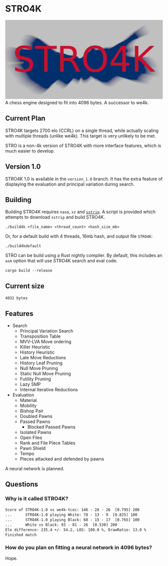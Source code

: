 # STRO4K
![logo](logo.png)
A chess engine designed to fit into 4096 bytes. A successor to we4k.

## Current Plan
STRO4K targets 2700 elo (CCRL) on a single thread, while actually scaling with multiple threads (unlike we4k). This target is very unlikely to be met.

STRO is a non-4k version of STRO4K with more interface features, which is much easier to develop.

## Version 1.0
STRO4K 1.0 is available in the `version_1.0` branch. It has the extra feature of displaying the evaluation and principal variation during search.

## Building
Building STRO4K requires `nasm`, `xz` and [`sstrip`](https://github.com/aunali1/super-strip). A script is provided which attempts to download `sstrip` and build STRO4K.

```
./build4k <file_name> <thread_count> <hash_size_mb>
```

Or, for a default build with 4 threads, 16mb hash, and output file `STRO4K`:
```
./build4kdefault
```

STRO can be build using a Rust nightly compiler. By default, this includes an `asm` option that will use STRO4K search and eval code.
```
cargo build --release
```

## Current size
```
4032 bytes
```
## Features
* Search
    * Principal Variation Search
    * Transposition Table
    * MVV-LVA Move ordering
    * Killer Heuristic
    * History Heuristic
    * Late Move Reductions
    * History Leaf Pruning
    * Null Move Pruning
    * Static Null Move Pruning
    * Futility Pruning
    * Lazy SMP
    * Internal Iterative Reductions
* Evaluation
    * Material
    * Mobility
    * Bishop Pair
    * Doubled Pawns
    * Passed Pawns
        * Blocked Passed Pawns
    * Isolated Pawns
    * Open Files
    * Rank and File Piece Tables
    * Pawn Shield
    * Tempo
    * Pieces attacked and defended by pawns

A neural network is planned.

## Questions
### Why is it called STRO4K?
```
Score of STRO4K-1.0 vs we4k-tcec: 146 - 28 - 26  [0.795] 200
...      STRO4K-1.0 playing White: 78 - 13 - 9  [0.825] 100
...      STRO4K-1.0 playing Black: 68 - 15 - 17  [0.765] 100
...      White vs Black: 93 - 81 - 26  [0.530] 200
Elo difference: 235.4 +/- 54.2, LOS: 100.0 %, DrawRatio: 13.0 %
Finished match
```

### How do you plan on fitting a neural network in 4096 bytes?
Hope.
